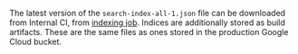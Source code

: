The latest version of the `search-index-all-1.json` file can be downloaded from Internal CI,
from [indexing job](https://internal-ci.elastic.co/job/package_storage/job/indexing-job/job/main/). Indices are
additionally stored as build artifacts. These are the same files as ones stored in the production Google Cloud bucket.
